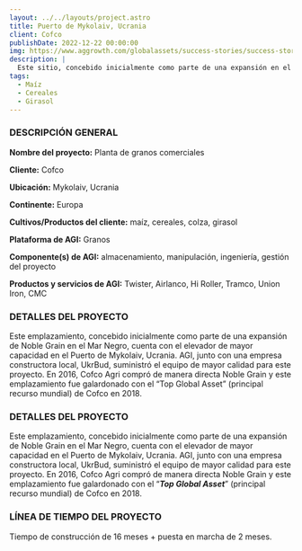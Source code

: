 ```yaml
---
layout: ../../layouts/project.astro
title: Puerto de Mykolaiv, Ucrania
client: Cofco
publishDate: 2022-12-22 00:00:00
img: https://www.aggrowth.com/globalassets/success-stories/success-story-test/agi-commercial-grain-success-story-test-hero.jpg
description: |
  Este sitio, concebido inicialmente como parte de una expansión en el Mar Negro, es el elevados de mayor capacidad en el Puerto de Mykolaiv, Ucrania. AGI suministró el equipo de mayor calidad para este proyecto que, a su vez, fue galardonado con el “Top Global Asset” (principal recurso mundial) de Cofco en 2018.
tags:
  - Maíz
  - Cereales
  - Girasol
---
```


### DESCRIPCIÓN GENERAL
**Nombre del proyecto:** Planta de granos comerciales

**Cliente:** Cofco

**Ubicación:** Mykolaiv, Ucrania

**Continente:** Europa

**Cultivos/Productos del cliente:** maíz, cereales, colza, girasol

**Plataforma de AGI:** Granos

**Componente(s) de AGI:** almacenamiento, manipulación, ingeniería, gestión del proyecto

**Productos y servicios de AGI:** Twister, Airlanco, Hi Roller, Tramco, Union Iron, CMC

### DETALLES DEL PROYECTO

Este emplazamiento, concebido inicialmente como parte de una expansión de Noble Grain en el Mar Negro, cuenta con el elevador de mayor capacidad en el Puerto de Mykolaiv, Ucrania. AGI, junto con una empresa constructora local, UkrBud, suministró el equipo de mayor calidad para este proyecto. En 2016, Cofco Agri compró de manera directa Noble Grain y este emplazamiento fue galardonado con el “Top Global Asset” (principal recurso mundial) de Cofco en 2018.

### DETALLES DEL PROYECTO

Este emplazamiento, concebido inicialmente como parte de una expansión de Noble Grain en el Mar Negro, cuenta con el elevador de mayor capacidad en el Puerto de Mykolaiv, Ucrania. AGI, junto con una empresa constructora local, UkrBud, suministró el equipo de mayor calidad para este proyecto. En 2016, Cofco Agri compró de manera directa Noble Grain y este emplazamiento fue galardonado con el “***Top Global Asset***” (principal recurso mundial) de Cofco en 2018.

### LÍNEA DE TIEMPO DEL PROYECTO
Tiempo de construcción de 16 meses + puesta en marcha de 2 meses.